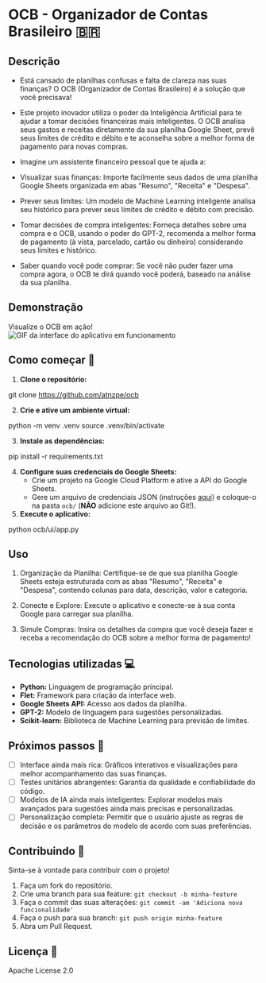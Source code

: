 # OCB - Organizador de Contas Brasileiro 🇧🇷

## Descrição

* Está cansado de planilhas confusas e falta de clareza nas suas finanças? O OCB (Organizador de Contas Brasileiro) é a solução que você precisava!

* Este projeto inovador utiliza o poder da Inteligência Artificial para te ajudar a tomar decisões financeiras mais inteligentes. O OCB analisa seus gastos e receitas diretamente da sua planilha Google Sheet, prevê seus limites de crédito e débito e te aconselha sobre a melhor forma de pagamento para novas compras.

* Imagine um assistente financeiro pessoal que te ajuda a:

* Visualizar suas finanças: Importe facilmente seus dados de uma planilha Google Sheets organizada em abas "Resumo", "Receita" e "Despesa".

* Prever seus limites: Um modelo de Machine Learning inteligente analisa seu histórico para prever seus limites de crédito e débito com precisão.

* Tomar decisões de compra inteligentes: Forneça detalhes sobre uma compra e o OCB, usando o poder do GPT-2, recomenda a melhor forma de pagamento (à vista, parcelado, cartão ou dinheiro) considerando seus limites e histórico.

* Saber quando você pode comprar: Se você não puder fazer uma compra agora, o OCB te dirá quando você poderá, baseado na análise da sua planilha.

## Demonstração

Visualize o OCB em ação! ![GIF da interface do aplicativo em funcionamento](./assets/ocb_demo.gif)  

## Como começar 🚀

1. **Clone o repositório:**

git clone https://github.com/atnzpe/ocb


2. **Crie e ative um ambiente virtual:**

python -m venv .venv source .venv/bin/activate

3. **Instale as dependências:**

pip install -r requirements.txt

4. **Configure suas credenciais do Google Sheets:**
   - Crie um projeto na Google Cloud Platform e ative a API do Google Sheets.
   - Gere um arquivo de credenciais JSON (instruções [aqui](https://developers.google.com/sheets/api/quickstart/python)) e coloque-o na pasta `ocb/` (**NÃO** adicione este arquivo ao Git!).
5. **Execute o aplicativo:**

 python ocb/ui/app.py

## Uso

1. Organização da Planilha: Certifique-se de que sua planilha Google Sheets esteja estruturada com as abas "Resumo", "Receita" e "Despesa", contendo colunas para data, descrição, valor e categoria.

2. Conecte e Explore: Execute o aplicativo e conecte-se à sua conta Google para carregar sua planilha.

3. Simule Compras: Insira os detalhes da compra que você deseja fazer e receba a recomendação do OCB sobre a melhor forma de pagamento!



## Tecnologias utilizadas 💻

* **Python:** Linguagem de programação principal.
* **Flet:** Framework para criação da interface web.
* **Google Sheets API:** Acesso aos dados da planilha.
* **GPT-2:** Modelo de linguagem para sugestões personalizadas.
* **Scikit-learn:** Biblioteca de Machine Learning para previsão de limites.

## Próximos passos 🚧

- [ ] Interface ainda mais rica: Gráficos interativos e visualizações para melhor acompanhamento das suas finanças.
- [ ] Testes unitários abrangentes: Garantia da qualidade e confiabilidade do código.
- [ ] Modelos de IA ainda mais inteligentes: Explorar modelos mais avançados para sugestões ainda mais precisas e personalizadas.
- [ ] Personalização completa: Permitir que o usuário ajuste as regras de decisão e os parâmetros do modelo de acordo com suas preferências.

## Contribuindo 💪

Sinta-se à vontade para contribuir com o projeto! 

1. Faça um fork do repositório.
2. Crie uma branch para sua feature: `git checkout -b minha-feature`
3. Faça o commit das suas alterações: `git commit -am 'Adiciona nova funcionalidade'`
4. Faça o push para sua branch: `git push origin minha-feature`
5. Abra um Pull Request.

## Licença 📄

Apache License 2.0